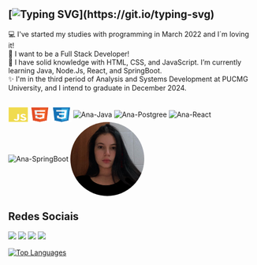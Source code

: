 ## [![Typing SVG](https://readme-typing-svg.herokuapp.com/?lines=Hi+there,+I´m+Ana+Silva.I´m+a+Full-Stack+Developer.;Welcome+to+my+GitHub!)](https://git.io/typing-svg)

💻 I've started my studies with programming in March 2022 and I´m loving it!  
🚀 I want to be a Full Stack Developer!  
🌱 I have solid knowledge with HTML, CSS, and JavaScript. I’m currently learning Java, Node.Js, React, and SpringBoot.  
✨ I'm in the third period of Analysis and Systems Development at PUCMG University, and I intend to graduate in December 2024.


<div style="display: inline_block"><br>
  <div style="display: block"> 
    
  <img align="center" alt="Ana-Js" height="30" width="40" src="https://raw.githubusercontent.com/devicons/devicon/master/icons/javascript/javascript-plain.svg">
  <img align="center" alt="Ana-HTML" height="30" width="40" src="https://raw.githubusercontent.com/devicons/devicon/master/icons/html5/html5-original.svg">
  <img align="center" alt="Ana-CSS" height="30" width="40" src="https://raw.githubusercontent.com/devicons/devicon/master/icons/css3/css3-original.svg">
  <img align="center" alt="Ana-Java" height="30" width="40" src="https://cdn.jsdelivr.net/gh/devicons/devicon/icons/java/java-original.svg">
  <img align="center" alt="Ana-Postgree" height="30" width="40" src="https://cdn.jsdelivr.net/gh/devicons/devicon/icons/postgresql/postgresql-original.svg">
  <img align="center" alt="Ana-React" height="30" width="40" src="https://cdn.jsdelivr.net/gh/devicons/devicon/icons/react/react-original.svg">
  <img align="center" alt="Ana-SpringBoot" height="30" width="40" src="https://cdn.jsdelivr.net/gh/devicons/devicon/icons/spring/spring-original.svg">
  <img align="center" alt="Ana-img" height="150" style="border-radius:100px;" src="https://github.com/AnnaLutw/AnnaLutw/blob/main/workflows/foto (2).jpg">

  
  ## Redes Sociais


  <a href="https://www.instagram.com/aninha1.1/" target="_blank"><img src="https://img.shields.io/badge/-Instagram-%23E4405F?style=for-the-badge&logo=instagram&logoColor=white" target="_blank"></a>
  <a href="https://www.twitch.tv/annalutw" target="_blank"><img src="https://img.shields.io/badge/Twitch-9146FF?style=for-the-badge&logo=twitch&logoColor=white" target="_blank"></a>
  <a href="mailto:correioaninha@gmail.com"><img src="https://img.shields.io/badge/-Gmail-%23333?style=for-the-badge&logo=gmail&logoColor=white" target="_blank"></a>
  <a href="https://www.linkedin.com/in/analuizasousasilva/" target="_blank"><img src="https://img.shields.io/badge/-LinkedIn-%230077B5?style=for-the-badge&logo=linkedin&logoColor=white" target="_blank"></a> 
  
  </div>

  <a  href="https://github.com/AnnaLutw">
    <img align="center" width="30%" src="https://github-readme-stats.vercel.app/api/top-langs/?username=annalutw&langs_count=10&title_color=0891b2&text_color=ffffff&icon_color=0891b2&bg_color=1c1917&hide_border=true&locale=en&custom_title=Top%20Languages" alt="Top Languages"/>
  </a>
  
</div>


